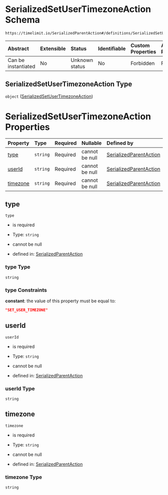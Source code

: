 # SerializedSetUserTimezoneAction Schema

```txt
https://timelimit.io/SerializedParentAction#/definitions/SerializedSetUserTimezoneAction
```

| Abstract            | Extensible | Status         | Identifiable | Custom Properties | Additional Properties | Access Restrictions | Defined In                                                                                        |
| :------------------ | :--------- | :------------- | :----------- | :---------------- | :-------------------- | :------------------ | :------------------------------------------------------------------------------------------------ |
| Can be instantiated | No         | Unknown status | No           | Forbidden         | Forbidden             | none                | [SerializedParentAction.schema.json\*](SerializedParentAction.schema.json "open original schema") |

## SerializedSetUserTimezoneAction Type

`object` ([SerializedSetUserTimezoneAction](serializedparentaction-definitions-serializedsetusertimezoneaction.md))

# SerializedSetUserTimezoneAction Properties

| Property              | Type     | Required | Nullable       | Defined by                                                                                                                                                                                                                         |
| :-------------------- | :------- | :------- | :------------- | :--------------------------------------------------------------------------------------------------------------------------------------------------------------------------------------------------------------------------------- |
| [type](#type)         | `string` | Required | cannot be null | [SerializedParentAction](serializedparentaction-definitions-serializedsetusertimezoneaction-properties-type.md "https://timelimit.io/SerializedParentAction#/definitions/SerializedSetUserTimezoneAction/properties/type")         |
| [userId](#userid)     | `string` | Required | cannot be null | [SerializedParentAction](serializedparentaction-definitions-serializedsetusertimezoneaction-properties-userid.md "https://timelimit.io/SerializedParentAction#/definitions/SerializedSetUserTimezoneAction/properties/userId")     |
| [timezone](#timezone) | `string` | Required | cannot be null | [SerializedParentAction](serializedparentaction-definitions-serializedsetusertimezoneaction-properties-timezone.md "https://timelimit.io/SerializedParentAction#/definitions/SerializedSetUserTimezoneAction/properties/timezone") |

## type

`type`

- is required

- Type: `string`

- cannot be null

- defined in: [SerializedParentAction](serializedparentaction-definitions-serializedsetusertimezoneaction-properties-type.md "https://timelimit.io/SerializedParentAction#/definitions/SerializedSetUserTimezoneAction/properties/type")

### type Type

`string`

### type Constraints

**constant**: the value of this property must be equal to:

```json
"SET_USER_TIMEZONE"
```

## userId

`userId`

- is required

- Type: `string`

- cannot be null

- defined in: [SerializedParentAction](serializedparentaction-definitions-serializedsetusertimezoneaction-properties-userid.md "https://timelimit.io/SerializedParentAction#/definitions/SerializedSetUserTimezoneAction/properties/userId")

### userId Type

`string`

## timezone

`timezone`

- is required

- Type: `string`

- cannot be null

- defined in: [SerializedParentAction](serializedparentaction-definitions-serializedsetusertimezoneaction-properties-timezone.md "https://timelimit.io/SerializedParentAction#/definitions/SerializedSetUserTimezoneAction/properties/timezone")

### timezone Type

`string`
